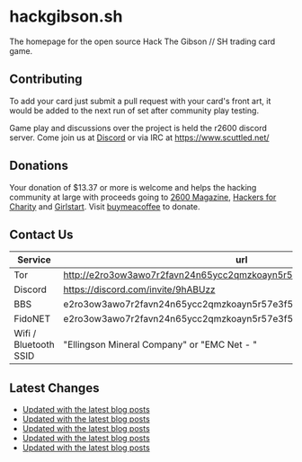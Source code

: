 # hackgibson.sh
The homepage for the open source Hack The Gibson // SH trading card game.


## Contributing

To add your card just submit a pull request with your card's front art, it would be added to the next run of set after community play testing.

Game play and discussions over the project is held the r2600 discord server. Come join us at [Discord](https://discord.com/invite/9hABUzz) or via IRC at https://www.scuttled.net/


## Donations

Your donation of $13.37 or more is welcome and helps the hacking community at large with proceeds going to [2600 Magazine](https://2600.com/), [Hackers for Charity](https://hackersforcharity.org) and [Girlstart](https://girlstart.org).  Visit [buymeacoffee](https://www.buymeacoffee.com/hackgibson.sh) to donate.


## Contact Us

Service | url
-|-
Tor | http://e2ro3ow3awo7r2favn24n65ycc2qmzkoayn5r57e3f56nvjwdcgg32ad.onion
Discord | https://discord.com/invite/9hABUzz
BBS | e2ro3ow3awo7r2favn24n65ycc2qmzkoayn5r57e3f56nvjwdcgg32ad.onion:23
FidoNET | e2ro3ow3awo7r2favn24n65ycc2qmzkoayn5r57e3f56nvjwdcgg32ad.onion:24554
Wifi / Bluetooth SSID | "Ellingson Mineral Company" or "EMC Net - <fidonet address>"

## Latest Changes
<!-- BLOG-POST-LIST:START -->
- [Updated with the latest blog posts](https://github.com/DFW2600/hackgibson.sh/commit/0e4257a206c14bbfb57a31804ac444017659da0e)
- [Updated with the latest blog posts](https://github.com/DFW2600/hackgibson.sh/commit/fbad166cb9d40e6516a16c90b9a602fed445af24)
- [Updated with the latest blog posts](https://github.com/DFW2600/hackgibson.sh/commit/84b0a7888aabfe9b01077ed6a1cfc0ebd1188f62)
- [Updated with the latest blog posts](https://github.com/DFW2600/hackgibson.sh/commit/be310c419b0fb5763d3d76a8e25db1b747fdfbbb)
- [Updated with the latest blog posts](https://github.com/DFW2600/hackgibson.sh/commit/56124fd0772d3bb68a70e5b7c3bae2911654ad50)
<!-- BLOG-POST-LIST:END -->
